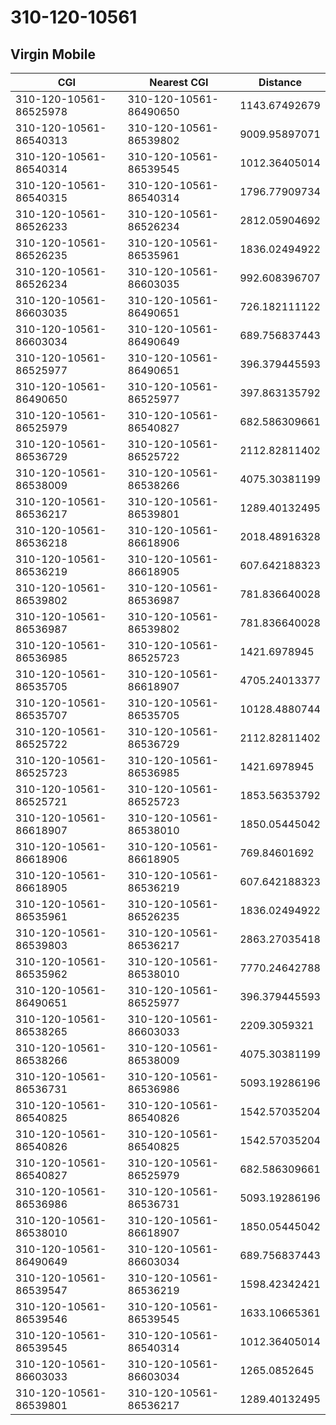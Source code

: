 # 310-120-10561
## Virgin Mobile


| CGI | Nearest CGI | Distance |
|-----|-------------|----------|
| 310-120-10561-86525978 | 310-120-10561-86490650 | 1143.67492679 |
| 310-120-10561-86540313 | 310-120-10561-86539802 | 9009.95897071 |
| 310-120-10561-86540314 | 310-120-10561-86539545 | 1012.36405014 |
| 310-120-10561-86540315 | 310-120-10561-86540314 | 1796.77909734 |
| 310-120-10561-86526233 | 310-120-10561-86526234 | 2812.05904692 |
| 310-120-10561-86526235 | 310-120-10561-86535961 | 1836.02494922 |
| 310-120-10561-86526234 | 310-120-10561-86603035 | 992.608396707 |
| 310-120-10561-86603035 | 310-120-10561-86490651 | 726.182111122 |
| 310-120-10561-86603034 | 310-120-10561-86490649 | 689.756837443 |
| 310-120-10561-86525977 | 310-120-10561-86490651 | 396.379445593 |
| 310-120-10561-86490650 | 310-120-10561-86525977 | 397.863135792 |
| 310-120-10561-86525979 | 310-120-10561-86540827 | 682.586309661 |
| 310-120-10561-86536729 | 310-120-10561-86525722 | 2112.82811402 |
| 310-120-10561-86538009 | 310-120-10561-86538266 | 4075.30381199 |
| 310-120-10561-86536217 | 310-120-10561-86539801 | 1289.40132495 |
| 310-120-10561-86536218 | 310-120-10561-86618906 | 2018.48916328 |
| 310-120-10561-86536219 | 310-120-10561-86618905 | 607.642188323 |
| 310-120-10561-86539802 | 310-120-10561-86536987 | 781.836640028 |
| 310-120-10561-86536987 | 310-120-10561-86539802 | 781.836640028 |
| 310-120-10561-86536985 | 310-120-10561-86525723 | 1421.6978945 |
| 310-120-10561-86535705 | 310-120-10561-86618907 | 4705.24013377 |
| 310-120-10561-86535707 | 310-120-10561-86535705 | 10128.4880744 |
| 310-120-10561-86525722 | 310-120-10561-86536729 | 2112.82811402 |
| 310-120-10561-86525723 | 310-120-10561-86536985 | 1421.6978945 |
| 310-120-10561-86525721 | 310-120-10561-86525723 | 1853.56353792 |
| 310-120-10561-86618907 | 310-120-10561-86538010 | 1850.05445042 |
| 310-120-10561-86618906 | 310-120-10561-86618905 | 769.84601692 |
| 310-120-10561-86618905 | 310-120-10561-86536219 | 607.642188323 |
| 310-120-10561-86535961 | 310-120-10561-86526235 | 1836.02494922 |
| 310-120-10561-86539803 | 310-120-10561-86536217 | 2863.27035418 |
| 310-120-10561-86535962 | 310-120-10561-86538010 | 7770.24642788 |
| 310-120-10561-86490651 | 310-120-10561-86525977 | 396.379445593 |
| 310-120-10561-86538265 | 310-120-10561-86603033 | 2209.3059321 |
| 310-120-10561-86538266 | 310-120-10561-86538009 | 4075.30381199 |
| 310-120-10561-86536731 | 310-120-10561-86536986 | 5093.19286196 |
| 310-120-10561-86540825 | 310-120-10561-86540826 | 1542.57035204 |
| 310-120-10561-86540826 | 310-120-10561-86540825 | 1542.57035204 |
| 310-120-10561-86540827 | 310-120-10561-86525979 | 682.586309661 |
| 310-120-10561-86536986 | 310-120-10561-86536731 | 5093.19286196 |
| 310-120-10561-86538010 | 310-120-10561-86618907 | 1850.05445042 |
| 310-120-10561-86490649 | 310-120-10561-86603034 | 689.756837443 |
| 310-120-10561-86539547 | 310-120-10561-86536219 | 1598.42342421 |
| 310-120-10561-86539546 | 310-120-10561-86539545 | 1633.10665361 |
| 310-120-10561-86539545 | 310-120-10561-86540314 | 1012.36405014 |
| 310-120-10561-86603033 | 310-120-10561-86603034 | 1265.0852645 |
| 310-120-10561-86539801 | 310-120-10561-86536217 | 1289.40132495 |
